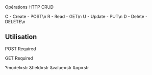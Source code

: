 Opérations HTTP 
CRUD

C - Create - POST\n
R - Read - GET\n
U - Update - PUT\n
D - Delete - DELETE\n


## Utilisation

POST Required


GET Required

?model=str &field=str &value=str &op=str

